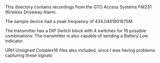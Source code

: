 This directory contains recordings from the GTO Access Systems FM231 Wireless Driveway Alarm.

The sample device had a peak frequency of 434.0461901875M

The transmitter has a DIP Switch block with 4 switches for 16 possible combinations.
The transmitter is also capable of sending a Battery Low indicator.

URH Unsigned Complex16 files also included, since I was having problems capturing these signals
